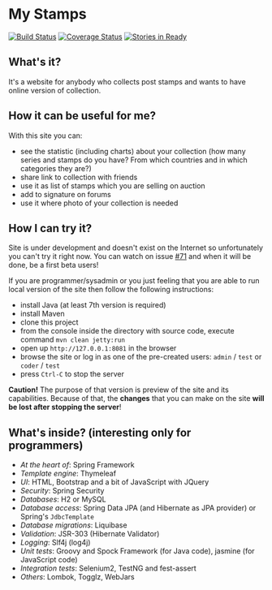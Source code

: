 # My Stamps

[![Build Status](https://api.travis-ci.org/php-coder/mystamps.png?branch=master)](https://travis-ci.org/php-coder/mystamps)
[![Coverage Status](https://coveralls.io/repos/php-coder/mystamps/badge.png)](https://coveralls.io/r/php-coder/mystamps)
[![Stories in Ready](https://badge.waffle.io/php-coder/mystamps.png?label=ready)](https://waffle.io/php-coder/mystamps)

## What's it?

It's a website for anybody who collects post stamps and wants to have online version of collection.

## How it can be useful for me?

With this site you can:
* see the statistic (including charts) about your collection (how many series and stamps do you have? From which countries and in which categories they are?)
* share link to collection with friends
* use it as list of stamps which you are selling on auction
* add to signature on forums
* use it where photo of your collection is needed

## How I can try it?

Site is under development and doesn't exist on the Internet so unfortunately you can't try it right now. You can watch on issue [#71](https://github.com/php-coder/mystamps/issues/71) and when it will be done, be a first beta users!

If you are programmer/sysadmin or you just feeling that you are able to run local version of the site then follow the following instructions:

* install Java (at least 7th version is required)
* install Maven
* clone this project
* from the console inside the directory with source code, execute command `mvn clean jetty:run`
* open up `http://127.0.0.1:8081` in the browser
* browse the site or log in as one of the pre-created users: `admin` / `test` or `coder` / `test`
* press `Ctrl-C` to stop the server

**Caution!** The purpose of that version is preview of the site and its capabilities. Because of that, the **changes** that you can make on the site **will be lost after stopping the server**!

## What's inside? (interesting only for programmers)

* *At the heart of*: Spring Framework
* *Template engine*: Thymeleaf
* *UI*: HTML, Bootstrap and a bit of JavaScript with JQuery
* *Security*: Spring Security
* *Databases*: H2 or MySQL
* *Database access*: Spring Data JPA (and Hibernate as JPA provider) or Spring's `JdbcTemplate`
* *Database migrations*: Liquibase
* *Validation*: JSR-303 (Hibernate Validator)
* *Logging*: Slf4j (log4j)
* *Unit tests*: Groovy and Spock Framework (for Java code), jasmine (for JavaScript code)
* *Integration tests*: Selenium2, TestNG and fest-assert
* *Others*: Lombok, Togglz, WebJars
